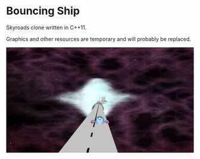 Bouncing Ship
======

Skyroads clone written in C++11.

Graphics and other resources are temporary and will probably be replaced.

![screenshot](https://raw.githubusercontent.com/flipcoder/bouncingship/1ba530e87fec8fff6d96b0cc4a92475badd6cbce/screenshots/screen1.png)

